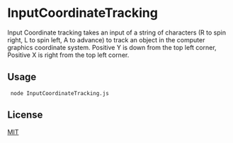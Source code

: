 # InputCoordinateTracking

Input Coordinate tracking takes an input of a string of characters (R to spin right, L to spin left, A to advance) to track an object in the computer graphics coordinate system. Positive Y is down from the top left corner, Positive X is right from the top left corner. 

## Usage

``` node InputCoordinateTracking.js```

## License
[MIT](https://choosealicense.com/licenses/mit/)
